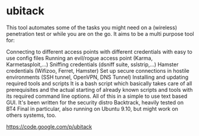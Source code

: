# ubitack
This tool automates some of the tasks you might need on a (wireless) penetration test or while you are on the go. It aims to be a multi purpose tool for:

Connecting to different access points with different credentials with easy to use config files
Running an evil/rogue access point (Karma, Karmetasploit,...)
Sniffing credentials (dsniff suite, sslstrip,...)
Hamster credentials (Wifizoo, Ferret, Hamster)
Set up secure connections in hostile environments (SSH tunnel, OpenVPN, DNS Tunnel)
Installing and updating required tools and scripts
It is a bash script which basically takes care of all prerequisites and the actual starting of already known scripts and tools with its required command line options. All of this in a simple to use text based GUI. It's been written for the security distro Backtrack, heavily tested on BT4 Final in particular, also running on Ubuntu 9.10, but might work on others systems, too.

https://code.google.com/p/ubitack
